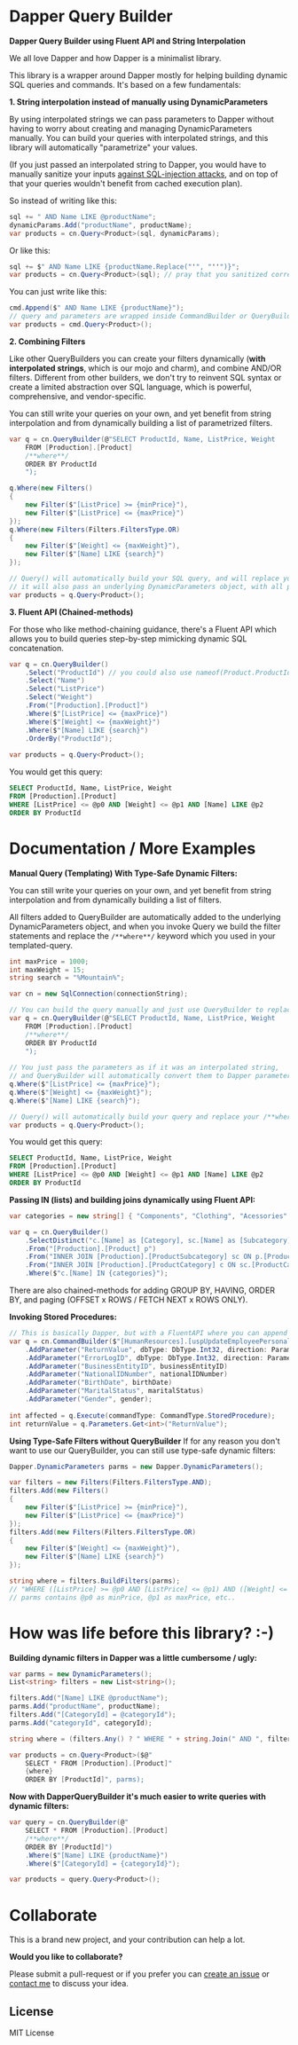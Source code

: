 # Dapper Query Builder

**Dapper Query Builder using Fluent API and String Interpolation**

We all love Dapper and how Dapper is a minimalist library.

This library is a wrapper around Dapper mostly for helping building dynamic SQL queries and commands. It's based on a few fundamentals:

**1. String interpolation instead of manually using DynamicParameters**

By using interpolated strings we can pass parameters to Dapper without having to worry about creating and managing DynamicParameters manually.
You can build your queries with interpolated strings, and this library will automatically "parametrize" your values.

(If you just passed an interpolated string to Dapper, you would have to manually sanitize your inputs [against SQL-injection attacks](https://stackoverflow.com/a/7505842/3606250), 
and on top of that your queries wouldn't benefit from cached execution plan).

So instead of writing like this:
```cs
sql += " AND Name LIKE @productName"; 
dynamicParams.Add("productName", productName);
var products = cn.Query<Product>(sql, dynamicParams);
```

Or like this:
```cs
sql += $" AND Name LIKE {productName.Replace("'", "''")}"; 
var products = cn.Query<Product>(sql); // pray that you sanitized correctly against sql-injection
```

You can just write like this:
```cs
cmd.Append($" AND Name LIKE {productName}"); 
// query and parameters are wrapped inside CommandBuilder or QueryBuilder and passed automatically to Dapper
var products = cmd.Query<Product>(); 

```

**2. Combining Filters**

Like other QueryBuilders you can create your filters dynamically (**with interpolated strings**, which is our mojo and charm), and combine AND/OR filters.
Different from other builders, we don't try to reinvent SQL syntax or create a limited abstraction over SQL language, which is powerful, comprehensive, and vendor-specific.

You can still write your queries on your own, and yet benefit from string interpolation and from dynamically building a list of parametrized filters.

```cs
var q = cn.QueryBuilder(@"SELECT ProductId, Name, ListPrice, Weight
	FROM [Production].[Product]
	/**where**/
	ORDER BY ProductId
	");

q.Where(new Filters()
{
	new Filter($"[ListPrice] >= {minPrice}"),
	new Filter($"[ListPrice] <= {maxPrice}")
});
q.Where(new Filters(Filters.FiltersType.OR)
{
	new Filter($"[Weight] <= {maxWeight}"),
	new Filter($"[Name] LIKE {search}")
});

// Query() will automatically build your SQL query, and will replace your /**where**/ (if any filter was added)
// it will also pass an underlying DynamicParameters object, with all parameters you passed using string interpolation
var products = q.Query<Product>();	

```


**3. Fluent API (Chained-methods)**

For those who like method-chaining guidance, there's a Fluent API which allows you to build queries step-by-step mimicking dynamic SQL concatenation.

```cs
var q = cn.QueryBuilder()
	.Select("ProductId") // you could also use nameof(Product.ProductId) to use "find references" and refactor(rename)
	.Select("Name")
	.Select("ListPrice")
	.Select("Weight")
	.From("[Production].[Product]")
	.Where($"[ListPrice] <= {maxPrice}")
	.Where($"[Weight] <= {maxWeight}")
	.Where($"[Name] LIKE {search}")
	.OrderBy("ProductId");
	
var products = q.Query<Product>();	
```

You would get this query:

```sql
SELECT ProductId, Name, ListPrice, Weight
FROM [Production].[Product]
WHERE [ListPrice] <= @p0 AND [Weight] <= @p1 AND [Name] LIKE @p2
ORDER BY ProductId
```


# Documentation / More Examples

**Manual Query (Templating) With Type-Safe Dynamic Filters:**

You can still write your queries on your own, and yet benefit from string interpolation and from dynamically building a list of filters.

All filters added to QueryBuilder are automatically added to the underlying DynamicParameters object, 
and when you invoke Query we build the filter statements and replace the `/**where**/` keyword which you used in your templated-query.

```cs
int maxPrice = 1000;
int maxWeight = 15;
string search = "%Mountain%";

var cn = new SqlConnection(connectionString);

// You can build the query manually and just use QueryBuilder to replace "where" filters (if any)
var q = cn.QueryBuilder(@"SELECT ProductId, Name, ListPrice, Weight
	FROM [Production].[Product]
	/**where**/
	ORDER BY ProductId
	");
	
// You just pass the parameters as if it was an interpolated string, 
// and QueryBuilder will automatically convert them to Dapper parameters (injection-safe)
q.Where($"[ListPrice] <= {maxPrice}");
q.Where($"[Weight] <= {maxWeight}");
q.Where($"[Name] LIKE {search}");

// Query() will automatically build your query and replace your /**where**/ (if any filter was added)
var products = q.Query<Product>();	
```

You would get this query:

```sql
SELECT ProductId, Name, ListPrice, Weight
FROM [Production].[Product]
WHERE [ListPrice] <= @p0 AND [Weight] <= @p1 AND [Name] LIKE @p2
ORDER BY ProductId
```

**Passing IN (lists) and building joins dynamically using Fluent API:**

```cs
var categories = new string[] { "Components", "Clothing", "Acessories" };

var q = cn.QueryBuilder()
	.SelectDistinct("c.[Name] as [Category], sc.[Name] as [Subcategory], p.[Name], p.[ProductNumber]")
	.From("[Production].[Product] p")
	.From("INNER JOIN [Production].[ProductSubcategory] sc ON p.[ProductSubcategoryID]=sc.[ProductSubcategoryID]")
	.From("INNER JOIN [Production].[ProductCategory] c ON sc.[ProductCategoryID]=c.[ProductCategoryID]")
	.Where($"c.[Name] IN {categories}");
```

There are also chained-methods for adding GROUP BY, HAVING, ORDER BY, and paging (OFFSET x ROWS / FETCH NEXT x ROWS ONLY).

**Invoking Stored Procedures:**
```cs
// This is basically Dapper, but with a FluentAPI where you can append parameters dynamically.
var q = cn.CommandBuilder($"[HumanResources].[uspUpdateEmployeePersonalInfo]")
	.AddParameter("ReturnValue", dbType: DbType.Int32, direction: ParameterDirection.ReturnValue)
	.AddParameter("ErrorLogID", dbType: DbType.Int32, direction: ParameterDirection.Output)
	.AddParameter("BusinessEntityID", businessEntityID)
	.AddParameter("NationalIDNumber", nationalIDNumber)
	.AddParameter("BirthDate", birthDate)
	.AddParameter("MaritalStatus", maritalStatus)
	.AddParameter("Gender", gender);
	
int affected = q.Execute(commandType: CommandType.StoredProcedure);
int returnValue = q.Parameters.Get<int>("ReturnValue");
```

**Using Type-Safe Filters without QueryBuilder**
If for any reason you don't want to use our QueryBuilder, you can still use type-safe dynamic filters:

```cs
Dapper.DynamicParameters parms = new Dapper.DynamicParameters();

var filters = new Filters(Filters.FiltersType.AND);
filters.Add(new Filters()
{
	new Filter($"[ListPrice] >= {minPrice}"),
	new Filter($"[ListPrice] <= {maxPrice}")
});
filters.Add(new Filters(Filters.FiltersType.OR)
{
	new Filter($"[Weight] <= {maxWeight}"),
	new Filter($"[Name] LIKE {search}")
});

string where = filters.BuildFilters(parms);
// "WHERE ([ListPrice] >= @p0 AND [ListPrice] <= @p1) AND ([Weight] <= @p2 OR [Name] LIKE @p3)"
// parms contains @p0 as minPrice, @p1 as maxPrice, etc..
```

# How was life before this library? :-) 

**Building dynamic filters in Dapper was a little cumbersome / ugly:**
```cs
var parms = new DynamicParameters();
List<string> filters = new List<string>();

filters.Add("[Name] LIKE @productName"); 
parms.Add("productName", productName);
filters.Add("[CategoryId] = @categoryId"); 
parms.Add("categoryId", categoryId);

string where = (filters.Any() ? " WHERE " + string.Join(" AND ", filters) : "");

var products = cn.Query<Product>($@"
	SELECT * FROM [Production].[Product]"
	{where}
	ORDER BY [ProductId]", parms);

```

**Now with DapperQueryBuilder it's much easier to write queries with dynamic filters:**
```cs
var query = cn.QueryBuilder(@"
	SELECT * FROM [Production].[Product] 
	/**where**/ 
	ORDER BY [ProductId]")
	.Where($"[Name] LIKE {productName}")
	.Where($"[CategoryId] = {categoryId}");

var products = query.Query<Product>();	
```


# Collaborate

This is a brand new project, and your contribution can help a lot.  

**Would you like to collaborate?**  

Please submit a pull-request or if you prefer you can [create an issue](https://github.com/Drizin/DapperQueryBuilder/issues) or [contact me](http://drizin.io/pages/Contact/) to discuss your idea.


## License
MIT License
